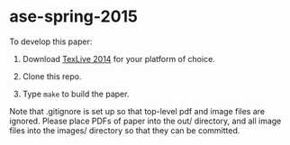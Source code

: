 # ase-spring-2015

To develop this paper:

  1. Download [TexLive 2014](https://www.tug.org/texlive/) for your platform of choice.

  2. Clone this repo.

  3. Type `make` to build the paper. 

Note that .gitignore is set up so that top-level pdf and image files are ignored.  Please place PDFs of paper into the out/ directory, and all image files into the images/ directory so that they can be committed.


